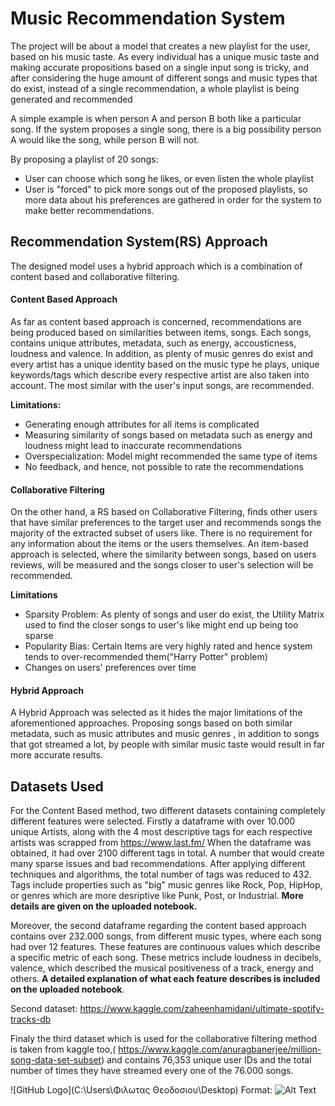 # Music Recommendation System
The project will be about a model that  creates a new playlist for the user, based on his music taste. 
As every individual has a unique music taste and making accurate propositions based on a single input song is tricky, and after considering the huge amount of different songs and music types that do exist, instead of a single recommendation, a whole playlist is being generated and recommended

A simple example is when person A and person B both like a particular song. If the system proposes a single song, there is a big possibility person A would like the song, while person B will not.

By proposing a playlist of 20 songs:
* User can choose which song he likes, or even listen the whole playlist
* User is "forced" to pick more songs out of the proposed playlists, so more data about his preferences are gathered in order for the system to make better recommendations.

## Recommendation System(RS) Approach
The designed model uses a hybrid approach which is a combination of content based and collaborative filtering. 
#### Content Based Approach
As far as content based approach is concerned, recommendations are being produced based on similarities between items, songs. Each songs, contains unique attributes, metadata, such as energy, accousticness, loudness and valence. In addition, as plenty of music genres do exist and every artist has a unique identity based on the music type he plays, unique keywords/tags which describe every respective artist are also taken into account. The most similar with the user's input songs, are recommended.

**Limitations:**
* Generating enough attributes for all items is complicated
* Measuring similarity of songs based on metadata such as energy and loudness might lead to inaccurate recommendations 
* Overspecialization: Model might recommended the same type of items
* No feedback, and hence, not possible to rate the recommendations

#### Collaborative Filtering
On the other hand, a RS based on Collaborative Filtering, finds other users that have similar preferences to the target user and recommends songs the majority of the extracted subset of users like. There is no requirement for any information about the items or the users themselves. An item-based approach is selected, where the similarity between songs, based on users reviews, will be measured and the songs closer to user's selection will be recommended. 

**Limitations**
* Sparsity Problem: As plenty of songs and user do exist, the Utility Matrix used to find the closer songs to user's like might end up being too sparse
* Popularity Bias: Certain Items are very highly rated and hence system tends to over-recommended them("Harry Potter" problem)
* Changes on users' preferences over time

#### Hybrid Approach
A Hybrid Approach was selected as it hides the major limitations of the aforementioned approaches. Proposing songs based on both similar metadata, such as music attributes and music genres , in addition to songs that got streamed a lot, by people with similar music taste would result in far more accurate results.

## Datasets Used

For the Content Based method, two different datasets containing completely different features were selected. 
Firstly a dataframe with over 10.000 unique Artists, along with the 4 most descriptive tags for each respective artists was scrapped from https://www.last.fm/ 
When the dataframe was obtained, it had over 2100 different tags in total.  A number that would create many sparse issues and bad recommendations. After applying different techniques and algorithms, the total number of tags was reduced to 432. Tags include properties such as "big" music genres like Rock, Pop, HipHop, or genres which are more desriptive like Punk, Post, or Industrial. **More details are given on the uploaded notebook.**

Moreover, the second dataframe regarding the content based approach contains over 232.000 songs, from different music types, where each song had over 12 features. These features are continuous values which describe a specific metric of each song. These metrics include loudness in decibels, valence, which described the musical positiveness of a track, energy and others. **A detailed explanation of what each feature describes is included on the uploaded notebook**. 

Second dataset: https://www.kaggle.com/zaheenhamidani/ultimate-spotify-tracks-db

Finaly the third dataset which is used for the collaborative filtering method is taken from kaggle too,( https://www.kaggle.com/anuragbanerjee/million-song-data-set-subset) and contains 76,353 unique user IDs and the total number of times they have streamed every one of the 76.000 songs.

![GitHub Logo](C:\Users\Φιλωτας Θεοδοσιου\Desktop)
Format: ![Alt Text](url)
